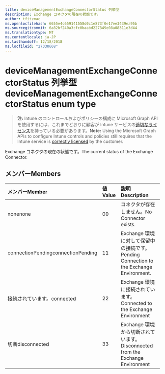```yaml
---
title: deviceManagementExchangeConnectorStatus 列挙型
description: Exchange コネクタの現在の状態です。
author: tfitzmac
ms.openlocfilehash: 6655e4c659141558d0c1e873f0e17ee3439ea95b
ms.sourcegitcommit: 6a82bf240a3cfc0baabd227349e08a08311e3d44
ms.translationtype: MT
ms.contentlocale: ja-JP
ms.lasthandoff: 12/18/2018
ms.locfileid: "27330668"
---
```

# <a name="devicemanagementexchangeconnectorstatus-enum-type"></a><span data-ttu-id="27bdc-103">deviceManagementExchangeConnectorStatus 列挙型</span><span class="sxs-lookup"><span data-stu-id="27bdc-103">deviceManagementExchangeConnectorStatus enum type</span></span>

> <span data-ttu-id="27bdc-104">**注:** Intune のコントロールおよびポリシーの構成に Microsoft Graph API を使用するには、これまでどおりに顧客が Intune サービスの[適切なライセンス](https://go.microsoft.com/fwlink/?linkid=839381)を持っている必要があります。</span><span class="sxs-lookup"><span data-stu-id="27bdc-104">**Note:** Using the Microsoft Graph APIs to configure Intune controls and policies still requires that the Intune service is [correctly licensed](https://go.microsoft.com/fwlink/?linkid=839381) by the customer.</span></span>

<span data-ttu-id="27bdc-105">Exchange コネクタの現在の状態です。</span><span class="sxs-lookup"><span data-stu-id="27bdc-105">The current status of the Exchange Connector.</span></span>
## <a name="members"></a><span data-ttu-id="27bdc-106">メンバー</span><span class="sxs-lookup"><span data-stu-id="27bdc-106">Members</span></span>
|<span data-ttu-id="27bdc-107">メンバー</span><span class="sxs-lookup"><span data-stu-id="27bdc-107">Member</span></span>|<span data-ttu-id="27bdc-108">値</span><span class="sxs-lookup"><span data-stu-id="27bdc-108">Value</span></span>|<span data-ttu-id="27bdc-109">説明</span><span class="sxs-lookup"><span data-stu-id="27bdc-109">Description</span></span>|
|:---|:---|:---|
|<span data-ttu-id="27bdc-110">none</span><span class="sxs-lookup"><span data-stu-id="27bdc-110">none</span></span>|<span data-ttu-id="27bdc-111">0</span><span class="sxs-lookup"><span data-stu-id="27bdc-111">0</span></span>|<span data-ttu-id="27bdc-112">コネクタが存在しません。</span><span class="sxs-lookup"><span data-stu-id="27bdc-112">No Connector exists.</span></span>|
|<span data-ttu-id="27bdc-113">connectionPending</span><span class="sxs-lookup"><span data-stu-id="27bdc-113">connectionPending</span></span>|<span data-ttu-id="27bdc-114">1</span><span class="sxs-lookup"><span data-stu-id="27bdc-114">1</span></span>|<span data-ttu-id="27bdc-115">Exchange 環境に対して保留中の接続です。</span><span class="sxs-lookup"><span data-stu-id="27bdc-115">Pending Connection to the Exchange Environment.</span></span>|
|<span data-ttu-id="27bdc-116">接続されています。</span><span class="sxs-lookup"><span data-stu-id="27bdc-116">connected</span></span>|<span data-ttu-id="27bdc-117">2</span><span class="sxs-lookup"><span data-stu-id="27bdc-117">2</span></span>|<span data-ttu-id="27bdc-118">Exchange 環境に接続されています。</span><span class="sxs-lookup"><span data-stu-id="27bdc-118">Connected to the Exchange Environment</span></span>|
|<span data-ttu-id="27bdc-119">切断</span><span class="sxs-lookup"><span data-stu-id="27bdc-119">disconnected</span></span>|<span data-ttu-id="27bdc-120">3</span><span class="sxs-lookup"><span data-stu-id="27bdc-120">3</span></span>|<span data-ttu-id="27bdc-121">Exchange 環境から切断されています。</span><span class="sxs-lookup"><span data-stu-id="27bdc-121">Disconnected from the Exchange Environment</span></span>|



